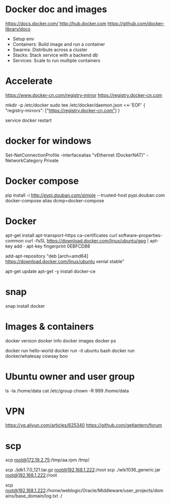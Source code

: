 # Docker doc and images
https://docs.docker.com/
http://hub.docker.com
https://github.com/docker-library/docs

- Setup env
- Containers: Build image and run a container
- Swarms: Distribute across a cluster
- Stacks: Stack service with a backend db
- Services: Scale to run multiple containers


# Accelerate
https://www.docker-cn.com/registry-mirror
https://registry.docker-cn.com

mkdir -p /etc/docker
sudo tee /etc/docker/daemon.json <<-'EOF'
{
  "registry-mirrors": ["https://registry.docker-cn.com"]
}

service docker restart


# docker for windows
Set-NetConnectionProfile -interfacealias "vEthernet (DockerNAT)" -NetworkCategory Private


# Docker compose
pip install -i http://pypi.douban.com/simple --trusted-host pypi.douban.com docker-compose
alias dcmp=docker-compose


# Docker
apt-get install apt-transport-https ca-certificates curl software-properties-common
curl -fsSL https://download.docker.com/linux/ubuntu/gpg | apt-key add -
apt-key fingerprint 0EBFCD88

add-apt-repository "deb [arch=amd64] https://download.docker.com/linux/ubuntu  xenial  stable"

apt-get update
apt-get -y install docker-ce


# snap
snap install docker


# Images & containers
docker version
docker info
docker images
docker ps

docker run hello-world
docker run -it ubuntu bash
docker run docker/whalesay cowsay boo


# Ubuntu owner and user group
ls -la /home/data
cat /etc/group
chown -R 999 /home/data


# VPN
https://yq.aliyun.com/articles/625340
https://github.com/getlantern/forum

# scp
scp root@172.19.2.75:/tmp/aa.rpm /tmp/

scp ./jdk1.7.0_121.tar.gz root@192.168.1.222:/root
scp ./wls1036_generic.jar root@192.168.1.222:/root

scp root@192.168.1.222:/home/weblogic/Oracle/Middleware/user_projects/domains/base_domain/log.txt ./
